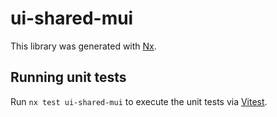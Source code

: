 # ui-shared-mui

This library was generated with [Nx](https://nx.dev).

## Running unit tests

Run `nx test ui-shared-mui` to execute the unit tests via [Vitest](https://vitest.dev/).
